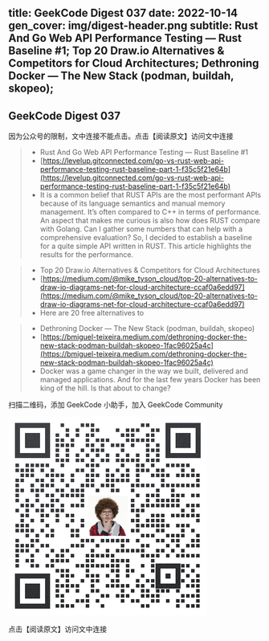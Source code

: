 title: GeekCode Digest 037
date: 2022-10-14
gen_cover: img/digest-header.png
subtitle: Rust And Go Web API Performance Testing — Rust Baseline #1; Top 20 Draw.io Alternatives & Competitors for Cloud Architectures; Dethroning Docker — The New Stack (podman, buildah, skopeo); 
---
GeekCode Digest 037
---
因为公众号的限制，文中连接不能点击。点击【阅读原文】访问文中连接

> * Rust And Go Web API Performance Testing — Rust Baseline #1
> * [https://levelup.gitconnected.com/go-vs-rust-web-api-performance-testing-rust-baseline-part-1-f35c5f21e64b](https://levelup.gitconnected.com/go-vs-rust-web-api-performance-testing-rust-baseline-part-1-f35c5f21e64b)
> * It is a common belief that RUST APIs are the most performant APIs because of its language semantics and manual memory management. It’s often compared to C++ in terms of performance. An aspect that makes me curious is also how does RUST compare with Golang. Can I gather some numbers that can help with a comprehensive evaluation? So, I decided to establish a baseline for a quite simple API written in RUST. This article highlights the results for the performance.

> * Top 20 Draw.io Alternatives & Competitors for Cloud Architectures
> * [https://medium.com/@mike_tyson_cloud/top-20-alternatives-to-draw-io-diagrams-net-for-cloud-architecture-ccaf0a6edd97](https://medium.com/@mike_tyson_cloud/top-20-alternatives-to-draw-io-diagrams-net-for-cloud-architecture-ccaf0a6edd97)
> * Here are 20 free alternatives to 

> * Dethroning Docker — The New Stack (podman, buildah, skopeo)
> * [https://bmiguel-teixeira.medium.com/dethroning-docker-the-new-stack-podman-buildah-skopeo-1fac96025a4c](https://bmiguel-teixeira.medium.com/dethroning-docker-the-new-stack-podman-buildah-skopeo-1fac96025a4c)
> * Docker was a game changer in the way we built, delivered and managed applications. And for the last few years Docker has been king of the hill. Is that about to change?



扫描二维码，添加 GeekCode 小助手，加入 GeekCode Community

![](img/genius-qrcode.png)

点击【阅读原文】访问文中连接